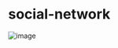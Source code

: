 # social-network
![image](https://user-images.githubusercontent.com/59414164/129033284-beeb829e-934e-4390-81ec-4729947b2fef.png)
